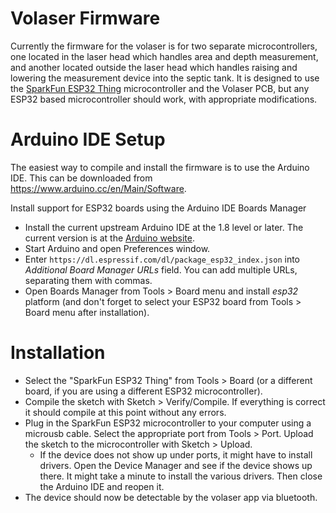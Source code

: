 # Volaser Firmware
Currently the firmware for the volaser is for two separate microcontrollers, one located in the laser head which handles area and depth measurement, and another located outside the laser head which handles raising and lowering the measurement device into the septic tank. It is designed to use the [SparkFun ESP32 Thing](https://www.sparkfun.com/products/13907) microcontroller and the Volaser PCB, but any ESP32 based microcontroller should work, with appropriate modifications.

# Arduino IDE Setup

The easiest way to compile and install the firmware is to use the Arduino IDE. This can be downloaded from https://www.arduino.cc/en/Main/Software. 

Install support for ESP32 boards using the Arduino IDE Boards Manager

- Install the current upstream Arduino IDE at the 1.8 level or later. The current version is at the [Arduino website](http://www.arduino.cc/en/main/software).
- Start Arduino and open Preferences window.
- Enter ```https://dl.espressif.com/dl/package_esp32_index.json``` into *Additional Board Manager URLs* field. You can add multiple URLs, separating them with commas.
- Open Boards Manager from Tools > Board menu and install *esp32* platform (and don't forget to select your ESP32 board from Tools > Board menu after installation).

# Installation
- Select the "SparkFun ESP32 Thing" from Tools > Board (or a different board, if you are using a different ESP32 microcontroller).
- Compile the sketch with Sketch > Verify/Compile. If everything is correct it should compile at this point without any errors.
- Plug in the SparkFun ESP32 microcontroller to your computer using a microusb cable. Select the appropriate port from Tools > Port. Upload the sketch to the microcontroller with Sketch > Upload.
  - If the device does not show up under ports, it might have to install drivers. Open the Device Manager and see if the device shows up there. It might take a minute to install the various drivers. Then close the Arduino IDE and reopen it.
- The device should now be detectable by the volaser app via bluetooth.
